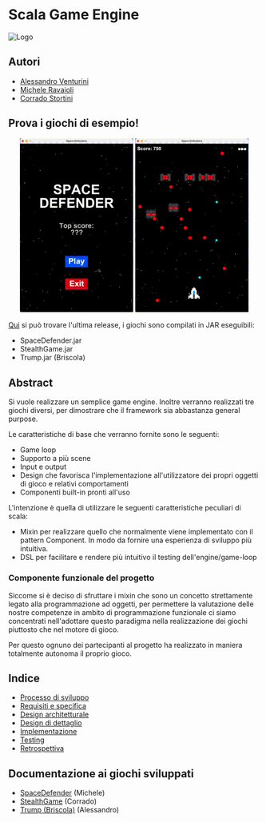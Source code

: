 # Scala Game Engine
![Logo](./docs/img/logo-SGE.jpg)

## Autori
- [Alessandro Venturini](https://github.com/Ventus218)
- [Michele Ravaioli](https://github.com/RavaMichi)
- [Corrado Stortini](https://github.com/Corstor)

## Prova i giochi di esempio!

<!-- I know HTML's align and width are deprecated but that's the olny way to make it work on GitHub too -->
<div align=center>
  <img src="./docs/vid/space-defender-earlygame.gif" alt="Space Defender inizio partita" width=45%>
  <img src="./docs/vid/space-defender-engame.gif" alt="Space Defender fine partita" width=45%>
</div>

[Qui](https://github.com/Ventus218/Scala-Game-Engine/releases/latest) si può trovare l'ultima release, i giochi sono compilati in JAR eseguibili:
- SpaceDefender.jar
- StealthGame.jar
- Trump.jar (Briscola)

## Abstract
Si vuole realizzare un semplice game engine.
Inoltre verranno realizzati tre giochi diversi, per dimostrare che il framework sia abbastanza general purpose.

Le caratteristiche di base che verranno fornite sono le seguenti:
- Game loop
- Supporto a più scene
- Input e output
- Design che favorisca l'implementazione all'utilizzatore dei propri oggetti di gioco e relativi comportamenti
- Componenti built-in pronti all'uso

L'intenzione è quella di utilizzare le seguenti caratteristiche peculiari di scala:
- Mixin per realizzare quello che normalmente viene implementato con il pattern Component. In modo da fornire una esperienza di sviluppo più intuitiva.
- DSL per facilitare e rendere più intuitivo il testing dell'engine/game-loop

### Componente funzionale del progetto
Siccome si è deciso di sfruttare i mixin che sono un concetto strettamente legato alla programmazione ad oggetti, per permettere la valutazione delle nostre competenze in ambito di programmazione funzionale ci siamo concentrati nell'adottare questo paradigma nella realizzazione dei giochi piuttosto che nel motore di gioco.

Per questo ognuno dei partecipanti al progetto ha realizzato in maniera totalmente autonoma il proprio gioco.

## Indice
- [Processo di sviluppo](./docs/01_ProcessoSviluppo.md)
- [Requisiti e specifica](./docs/02_RequisitiSpecifica.md)
- [Design architetturale](./docs/03_DesignArchitetturale.md)
- [Design di dettaglio](./docs/04_DesignDettaglio.md)
- [Implementazione](./docs/05_Implementazione.md)
- [Testing](./docs/06_Testing.md)
- [Retrospettiva](./docs/07_Retrospettiva.md)

## Documentazione ai giochi sviluppati
- [SpaceDefender](./docs/games/SpaceDefender.md) (Michele)
- [StealthGame](./docs/games/StealthGame.md) (Corrado)
- [Trump (Briscola)](./docs/games/Briscola.md) (Alessandro)
